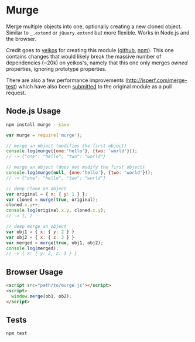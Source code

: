 # Murge

Merge multiple objects into one, optionally creating a new cloned object.
Similar to `_.extend` or `jQuery.extend` but more flexible. Works in Node.js
and the browser.

Credit goes to [yeikos](https://github.com/yeikos) for creating this module
([github](https://github.com/yeikos/js.merge), [npm](https://www.npmjs.org/package/murge)).
This one contains changes that would likely break the massive number
of dependencies (~20k) on yeikos's, namely that this one only merges *owned*
properties, ignoring prototype properties.


There are also a few performance improvements (http://jsperf.com/merge-test)
which have also been [submitted](https://github.com/yeikos/js.merge/pull/11)
to the original module as a pull request.

## Node.js Usage

```sh
npm install murge --save
```

```js
var murge = require('murge');

// merge an object (modifies the first object)
console.log(murge({one:'hello'}, {two: 'world'}));
// -> {"one": "hello", "two": "world"}

// merge an object (does not modify the first object)
console.log(murge(null, {one:'hello'}, {two: 'world'}));
// -> {"one": "hello", "two": "world"}

// deep clone an object
var original = { x: { y: 1 } };
var cloned = murge(true, original);
cloned.x.y++;
console.log(original.x.y, cloned.x.y);
// -> 1, 2

// deep merge an object
var obj1 = { x: { y: 2 } }
var obj2 = { x: { z: 3 } }
var merged = murge(true, obj1, obj2);
console.log(merged);
// -> { x: { y: 2, z: 3 } }
```

## Browser Usage

```html
<script src="path/to/murge.js"></script>
<script>
  window.merge(ob1, ob2);
</script>
```

## Tests

```sh
npm test
```
